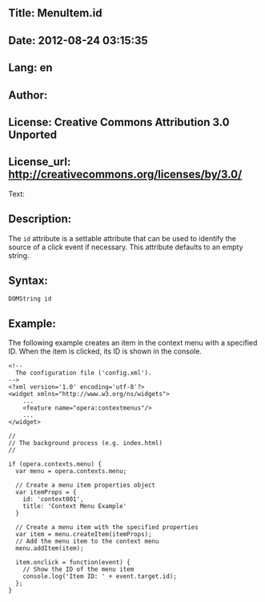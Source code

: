 Title: MenuItem.id
----
Date: 2012-08-24 03:15:35
----
Lang: en
----
Author: 
----
License: Creative Commons Attribution 3.0 Unported
----
License_url: http://creativecommons.org/licenses/by/3.0/
----
Text:

<h2>Description:</h2>

<p>The <code>id</code> attribute is a settable attribute that can be used to identify the source of a click event if necessary. This attribute defaults to an empty string.</p>

<h2>Syntax:</h2>

<p><code>DOMString id</code></p>

<h2>Example:</h2>

<p>The following example creates an item in the context menu with a specified ID. When the item is clicked, its ID is shown in the console.</p>

<pre><code>&lt;!-- 
  The configuration file (&#39;config.xml&#39;).
--&gt;
&lt;?xml version=&#39;1.0&#39; encoding=&#39;utf-8&#39;?&gt;
&lt;widget xmlns=&quot;http://www.w3.org/ns/widgets&quot;&gt;
    ...
    &lt;feature name=&quot;opera:contextmenus&quot;/&gt;
    ...
&lt;/widget&gt;</code></pre>    

<pre><code>//
// The background process (e.g. index.html)
//

if (opera.contexts.menu) {
  var menu = opera.contexts.menu;
  
  // Create a menu item properties object
  var itemProps = {
    id: &#39;context001&#39;,
    title: &#39;Context Menu Example&#39;
  }

  // Create a menu item with the specified properties
  var item = menu.createItem(itemProps);
  // Add the menu item to the context menu
  menu.addItem(item);
  
  item.onclick = function(event) {
    // Show the ID of the menu item
    console.log(&#39;Item ID: &#39; + event.target.id);
  };
}</code></pre>
